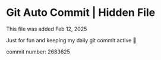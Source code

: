 # Git Auto Commit | Hidden File

This file was added Feb 12, 2025

Just for fun and keeping my daily git commit active 🤪

commit number: 2683625
